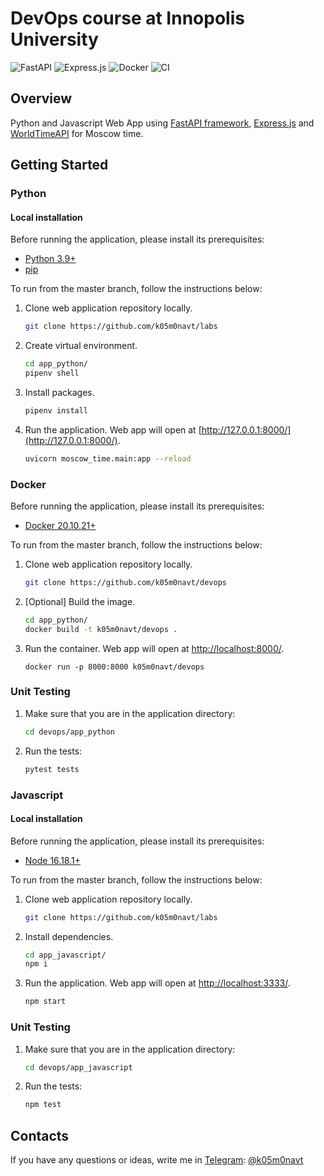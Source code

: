# DevOps course at Innopolis University

![FastAPI](https://img.shields.io/badge/FastAPI-005571?style=for-the-badge&logo=fastapi)
![Express.js](https://img.shields.io/badge/express.js-%23404d59.svg?style=for-the-badge&logo=express&logoColor=%2361DAFB)
![Docker](https://img.shields.io/badge/docker-%230db7ed.svg?style=for-the-badge&logo=docker&logoColor=white)
![CI](https://github.com/k05m0navt/labs/actions/workflows/ci.yml/badge.svg?style=for-the-badge)

## Overview

Python and Javascript Web App using [FastAPI framework](https://fastapi.tiangolo.com), [Express.js](https://expressjs.com/ru/) and [WorldTimeAPI](http://worldtimeapi.org) for Moscow time.

## Getting Started

### Python

#### Local installation

Before running the application, please install its prerequisites:

- [Python 3.9+](https://www.python.org/downloads/)
- [pip](https://pip.pypa.io/en/stable/installation/)

To run from the master branch, follow the instructions below:

1. Clone web application repository locally.
   ```bash
   git clone https://github.com/k05m0navt/labs
   ```
2. Create virtual environment.
   ```bash
   cd app_python/
   pipenv shell
   ```
3. Install packages.
   ```bash
   pipenv install
   ```
4. Run the application. Web app will open at [http://127.0.0.1:8000/](http://127.0.0.1:8000/).

   ```bash
   uvicorn moscow_time.main:app --reload
   ```

### Docker

Before running the application, please install its prerequisites:

- [Docker 20.10.21+](https://docs.docker.com/get-docker/)

To run from the master branch, follow the instructions below:

1. Clone web application repository locally.

   ```bash
   git clone https://github.com/k05m0navt/devops
   ```

2. [Optional] Build the image.

   ```bash
   cd app_python/
   docker build -t k05m0navt/devops .
   ```

3. Run the container. Web app will open at [http://localhost:8000/](http://localhost:8000/).

   ```
   docker run -p 8000:8000 k05m0navt/devops
   ```

### Unit Testing

1. Make sure that you are in the application directory:
   ```bash
   cd devops/app_python
   ```
2. Run the tests:
   ```bash
   pytest tests
   ```

### Javascript

#### Local installation

Before running the application, please install its prerequisites:

- [Node 16.18.1+](https://nodejs.org/en/)

To run from the master branch, follow the instructions below:

1. Clone web application repository locally.

   ```bash
   git clone https://github.com/k05m0navt/labs
   ```

2. Install dependencies.

   ```bash
   cd app_javascript/
   npm i
   ```

3. Run the application. Web app will open at [http://localhost:3333/](http://localhost:3333/).

   ```bash
   npm start
   ```

### Unit Testing

1. Make sure that you are in the application directory:
   ```bash
   cd devops/app_javascript
   ```
2. Run the tests:
   ```bash
   npm test
   ```

## Contacts

If you have any questions or ideas, write me in [Telegram](https://telegram.org): [@k05m0navt](https://t.me/k05m0navt/)
